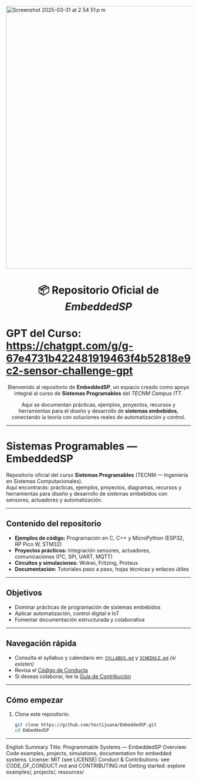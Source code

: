 

<img width="717" alt="Screenshot 2025-03-31 at 2 54 51 p m" src="https://github.com/user-attachments/assets/90f89108-192c-48b0-baef-558bf4ad686f" />

<h1 align="center">📦 Repositorio Oficial de <em>EmbeddedSP</em></h1>

# GPT del Curso:  https://chatgpt.com/g/g-67e4731b422481919463f4b52818e9c2-sensor-challenge-gpt

<p align="center">
  Bienvenido al repositorio de <strong>EmbeddedSP</strong>, un espacio creado como apoyo integral al curso de <strong>Sistemas Programables</strong> del <em>TECNM Campus ITT</em>.
</p>

<p align="center">
  Aquí se documentan prácticas, ejemplos, proyectos, recursos y herramientas para el diseño y desarrollo de <strong>sistemas embebidos</strong>, conectando la teoría con soluciones reales de automatización y control.
</p>


---
# Sistemas Programables — EmbeddedSP

Repositorio oficial del curso **Sistemas Programables** (TECNM — Ingeniería en Sistemas Computacionales).  
Aquí encontrarás: prácticas, ejemplos, proyectos, diagramas, recursos y herramientas para diseño y desarrollo de sistemas embebidos con sensores, actuadores y automatización.

---

## Contenido del repositorio

- **Ejemplos de código:** Programación en C, C++ y MicroPython (ESP32, RP Pico W, STM32)
- **Proyectos prácticos:** Integración sensores, actuadores, comunicaciones (I²C, SPI, UART, MQTT)
- **Circuitos y simulaciones:** Wokwi, Fritzing, Proteus
- **Documentación:** Tutoriales paso a paso, hojas técnicas y enlaces útiles

---

## Objetivos

- Dominar prácticas de programación de sistemas embebidos
- Aplicar automatización, control digital e IoT
- Fomentar documentación estructurada y colaborativa

---

## Navegación rápida

- Consulta el syllabus y calendario en: [`SYLLABUS.md`](./SYLLABUS.md) y [`SCHEDULE.md`](./SCHEDULE.md) *(si existen)*
- Revisa el [Código de Conducta](./CODE_OF_CONDUCT.md)
- Si deseas colaborar, lee la [Guía de Contribución](./CONTRIBUTING.md)

---

## Cómo empezar

1. Clona este repositorio:
   ```bash
   git clone https://github.com/tectijuana/EmbeddedSP.git
   cd EmbeddedSP

---
English Summary
Title: Programmable Systems — EmbeddedSP
Overview: Code examples, projects, simulations, documentation for embedded systems.
License: MIT (see LICENSE)
Conduct & Contributions: see CODE_OF_CONDUCT.md and CONTRIBUTING.md
Getting started: explore examples/, projects/, resources/
